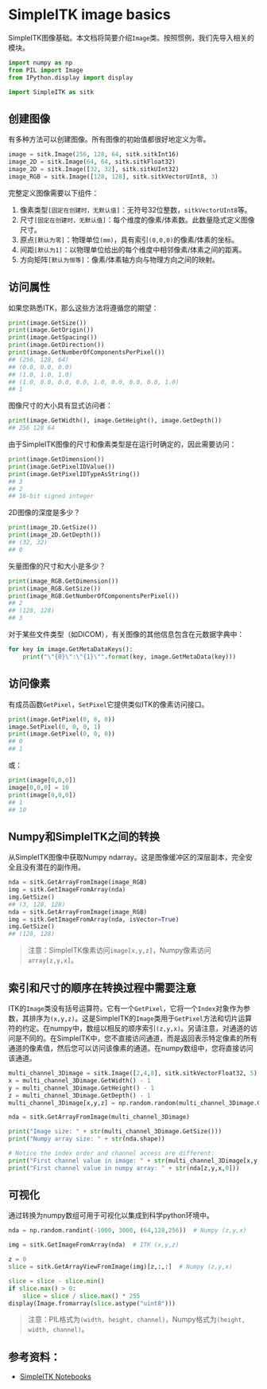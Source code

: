 # SimpleITK image basics
SimpleITK图像基础。本文档将简要介绍`Image`类。按照惯例，我们先导入相关的模块。
```python
import numpy as np
from PIL import Image
from IPython.display import display

import SimpleITK as sitk
```

## 创建图像
有多种方法可以创建图像。所有图像的初始值都很好地定义为零。
```python
image = sitk.Image(256, 128, 64, sitk.sitkInt16)
image_2D = sitk.Image(64, 64, sitk.sitkFloat32)
image_2D = sitk.Image([32, 32], sitk.sitkUInt32)
image_RGB = sitk.Image([128, 128], sitk.sitkVectorUInt8, 3)
```

完整定义图像需要以下组件：

1. 像素类型`[固定在创建时，无默认值]`：无符号32位整数，`sitkVectorUInt8`等。
2. 尺寸`[固定在创建时，无默认值]`：每个维度的像素/体素数。此数量隐式定义图像尺寸。
3. 原点`[默认为零]`：物理单位`(mm)`，具有索引`(0,0,0)`的像素/体素的坐标。
4. 间距`[默认为1]`：以物理单位给出的每个维度中相邻像素/体素之间的距离。
5. 方向矩阵`[默认为恒等]`：像素/体素轴方向与物理方向之间的映射。

## 访问属性
如果您熟悉ITK，那么这些方法将遵循您的期望：
```python
print(image.GetSize())
print(image.GetOrigin())
print(image.GetSpacing())
print(image.GetDirection())
print(image.GetNumberOfComponentsPerPixel())
## (256, 128, 64)
## (0.0, 0.0, 0.0)
## (1.0, 1.0, 1.0)
## (1.0, 0.0, 0.0, 0.0, 1.0, 0.0, 0.0, 0.0, 1.0)
## 1
```

图像尺寸的大小具有显式访问者：
```python
print(image.GetWidth(), image.GetHeight(), image.GetDepth())
## 256 128 64
```

由于SimpleITK图像的尺寸和像素类型是在运行时确定的，因此需要访问：
```python
print(image.GetDimension())
print(image.GetPixelIDValue())
print(image.GetPixelIDTypeAsString())
## 3
## 2
## 16-bit signed integer
```

2D图像的深度是多少？
```python
print(image_2D.GetSize())
print(image_2D.GetDepth())
## (32, 32)
## 0
```

矢量图像的尺寸和大小是多少？
```python
print(image_RGB.GetDimension())
print(image_RGB.GetSize())
print(image_RGB.GetNumberOfComponentsPerPixel())
## 2
## (128, 128)
## 3
```

对于某些文件类型（如DICOM），有关图像的其他信息包含在元数据字典中：
```python
for key in image.GetMetaDataKeys():
    print("\"{0}\":\"{1}\"".format(key, image.GetMetaData(key)))
```

## 访问像素
有成员函数`GetPixel`，`SetPixel`它提供类似ITK的像素访问接口。
```python
print(image.GetPixel(0, 0, 0))
image.SetPixel(0, 0, 0, 1)
print(image.GetPixel(0, 0, 0))
## 0
## 1
```

或：
```python
print(image[0,0,0])
image[0,0,0] = 10
print(image[0,0,0])
## 1
## 10
```

## Numpy和SimpleITK之间的转换
从SimpleITK图像中获取Numpy ndarray。这是图像缓冲区的深层副本，完全安全且没有潜在的副作用。
```python
nda = sitk.GetArrayFromImage(image_RGB)
img = sitk.GetImageFromArray(nda)
img.GetSize()
## (3, 128, 128)
nda = sitk.GetArrayFromImage(image_RGB)
img = sitk.GetImageFromArray(nda, isVector=True)
img.GetSize()
## (128, 128)
```

>注意：SimpleITK像素访问`image[x,y,z]`，Numpy像素访问`array[z,y,x]`。

## 索引和尺寸的顺序在转换过程中需要注意
ITK的`Image`类没有括号运算符。它有一个`GetPixel`，它将一个`Index`对象作为参数，其排序为`(x,y,z)`。这是SimpleITK的`Image`类用于`GetPixel`方法和切片运算符的约定。在numpy中，数组以相反的顺序索引`(z,y,x)`。另请注意，对通道的访问是不同的。在SimpleITK中，您不直接访问通道，而是返回表示特定像素的所有通道的像素值，然后您可以访问该像素的通道。在numpy数组中，您将直接访问该通道。
```python
multi_channel_3Dimage = sitk.Image([2,4,8], sitk.sitkVectorFloat32, 5)
x = multi_channel_3Dimage.GetWidth() - 1
y = multi_channel_3Dimage.GetHeight() - 1
z = multi_channel_3Dimage.GetDepth() - 1
multi_channel_3Dimage[x,y,z] = np.random.random(multi_channel_3Dimage.GetNumberOfComponentsPerPixel())

nda = sitk.GetArrayFromImage(multi_channel_3Dimage)

print("Image size: " + str(multi_channel_3Dimage.GetSize()))
print("Numpy array size: " + str(nda.shape))

# Notice the index order and channel access are different:
print("First channel value in image: " + str(multi_channel_3Dimage[x,y,z][0]))
print("First channel value in numpy array: " + str(nda[z,y,x,0]))
```

## 可视化
通过转换为numpy数组可用于可视化以集成到科学python环境中。
```python
nda = np.random.randint(-1000, 3000, (64,128,256))  # Numpy (z,y,x)

img = sitk.GetImageFromArray(nda)  # ITK (x,y,z)

z = 0
slice = sitk.GetArrayViewFromImage(img)[z,:,:]  # Numpy (z,y,x)

slice = slice - slice.min()
if slice.max() > 0:
    slice = slice / slice.max() * 255
display(Image.fromarray(slice.astype("uint8")))
```

>注意：PIL格式为`(width, height, channel)`，Numpy格式为`(height, width, channel)`。

## 参考资料：
- [SimpleITK Notebooks](http://insightsoftwareconsortium.github.io/SimpleITK-Notebooks/)